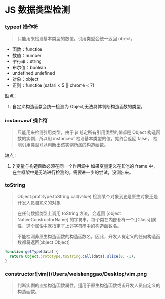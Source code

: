 # JS 数据类型检测

### typeof 操作符

> 只能用来检测基本类型的数值。引用类型会统一返回 object。

- 函数：function
- 数值：number
- 字符串：string
- 布尔值：boolean
- undefined:undefined
- 对象：object
- 正则：function (safari < 5 || chrome < 7)

缺点：

1. 自定义构造函数会统一检测为 Object,无法具体判断构造函数的类型。

### instanceof 操作符

> 只能用来检测引用类型，由于 js 规定所有引用类型的值都是 Object 构造函数的实例，所以用 instanceof 检测基本类型的值，始终会返回 false。
> 检测引用类型可以判断出该实例所属的构造函数。

缺点：

1. **?** 变量与构造函数必须在同一个作用域中 如果变量定义在其他的 frame 中，在主框架中是无法进行检测的。需要进一步的尝试，没测出来。

### toString

> Object.prototype.toString.call(value) 检测某个对象到底是原生对象还是开发人员自定义的对象

> 在任何数据类型上调用 toString 方法，会返回 [object NativeConstructorName] 的字符串。每个类在内部都有一个[[Class]]属性，这个属性中就指定了上述字符串中的构造函数名。

> 不能检测非原生构造函数的构造函数名。因此，开发人员定义的任何构造函数都将返回[object Object]

```js
function getType(data) {
  return Object.prototype.toString.call(data).slice(8, -1);
}
```

### constructor![vim](/Users/weishenggao/Desktop/vim.png

> 判断实例的直接构造函数属性。适用于原生构造函数或者开发人员自定义的构造函数。
